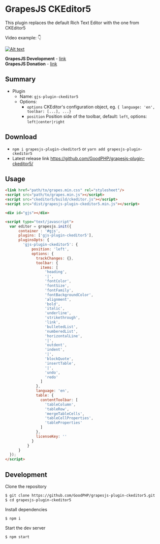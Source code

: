 # GrapesJS CKEditor5

This plugin replaces the default Rich Text Editor with the one from CKEditor5

Video example: 👇

[![Alt text](https://devfuture.pro/wp-content/uploads/2021/12/GrapesJS-CKEditor-2021-12-27-02-16-48.png)](https://www.youtube.com/watch?v=xn4gSMIrx-A)
<br/>


<b>GrapesJS Development</b> - <a href="https://devfuture.pro/grapesjs-development/" target="_blank">link</a>
<br/>
<b>GrapesJS Donation</b> - <a href="https://opencollective.com/grapesjs" target="_blank">link</a>

## Summary

* Plugin
  * Name: `gjs-plugin-ckeditor5`
  * Options:
      * `options` CKEditor's configuration object, eg. `{ language: 'en', toolbar: [...], ...}`
      * `position` Position side of the toolbar, default: `left`, options: `left|center|right`



## Download

* `npm i grapesjs-plugin-ckeditor5` or `yarn add grapesjs-plugin-ckeditor5`
* Latest release link https://github.com/GoodPHP/grapesjs-plugin-ckeditor5/



## Usage

```html
<link href="path/to/grapes.min.css" rel="stylesheet"/>
<script src="path/to/grapes.min.js"></script>
<script src="ckeditor5/build/ckeditor.js"></script>
<script src="dist/grapesjs-plugin-ckeditor5.min.js"></script>

<div id="gjs"></div>

<script type="text/javascript">
  var editor = grapesjs.init({
      container : '#gjs',
      plugins: ['gjs-plugin-ckeditor5'],
      pluginsOpts: {
        'gjs-plugin-ckeditor5': {
            position: 'left',
            options: {
              trackChanges: {},
              toolbar: {
                items: [
                  'heading',
                  '|',
                  'fontColor',
                  'fontSize',
                  'fontFamily',
                  'fontBackgroundColor',
                  'alignment',
                  'bold',
                  'italic',
                  'underline',
                  'strikethrough',
                  'link',
                  'bulletedList',
                  'numberedList',
                  'horizontalLine',
                  '|',
                  'outdent',
                  'indent',
                  '|',
                  'blockQuote',
                  'insertTable',
                  '|',
                  'undo',
                  'redo'
                ]
              },
              language: 'en',
              table: {
                contentToolbar: [
                  'tableColumn',
                  'tableRow',
                  'mergeTableCells',
                  'tableCellProperties',
                  'tableProperties'
                ]
              },
              licenseKey: ''
            }
          }
      }
  });
</script>
```



## Development

Clone the repository

```sh
$ git clone https://github.com/GoodPHP/grapesjs-plugin-ckeditor5.git
$ cd grapesjs-plugin-ckeditor5
```

Install dependencies

```sh
$ npm i
```

Start the dev server

```sh
$ npm start
```

